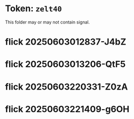 # Token: `zelt40`

This folder may or may not contain signal.
# flick 20250603012837-J4bZ
# flick 20250603013206-QtF5
# flick 20250603220331-Z0zA
# flick 20250603221409-g6OH
